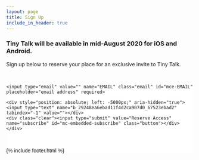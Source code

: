 ```yaml
---
layout: page
title: Sign Up
include_in_header: true
---
```


<h3>Tiny Talk will be available in mid-August 2020 for iOS and Android.</h3>

Sign up below to reserve your place for an exclusive invite to Tiny Talk.

<br>

<!-- Begin Mailchimp Signup Form -->

<link href="//cdn-images.mailchimp.com/embedcode/horizontal-slim-10_7.css" rel="stylesheet" type="text/css">
<style type="text/css">
	#mc_embed_signup{background:#fff; clear:left; font:14px Helvetica,Arial,sans-serif; width:100%;}

</style>
<div id="mc_embed_signup">

<form action="https://tinytalk.us17.list-manage.com/subscribe/post?u=29248ea6ebad11f4d2ca907d0&amp;id=67523ebad2" method="post" id="mc-embedded-subscribe-form" name="mc-embedded-subscribe-form" class="validate" target="_blank" novalidate>
    <div id="mc_embed_signup_scroll">

	<input type="email" value="" name="EMAIL" class="email" id="mce-EMAIL" placeholder="email address" required>

    <div style="position: absolute; left: -5000px;" aria-hidden="true"><input type="text" name="b_29248ea6ebad11f4d2ca907d0_67523ebad2" tabindex="-1" value=""></div>
    <div class="clear"><input type="submit" value="Reserve Access" name="subscribe" id="mc-embedded-subscribe" class="button"></div>
    </div>
</form>
</div>

<!--End mc_embed_signup-->

<br>

{% include footer.html %}
